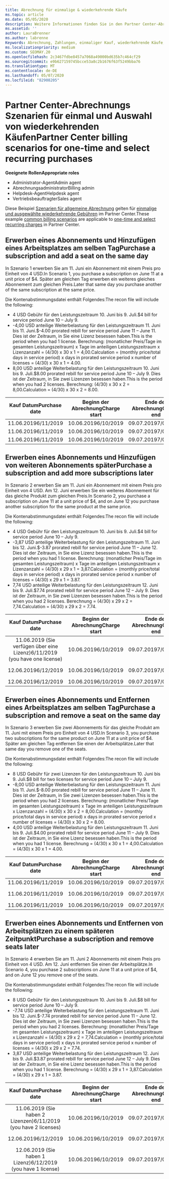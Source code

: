 ```yaml
---
title: Abrechnung für einmalige & wiederkehrende Käufe
ms.topic: article
ms.date: 05/05/2020
description: Weitere Informationen finden Sie in den Partner Center-Abrechnungs Beispielen für einmalige und wiederkehrende Käufe. Wenn Sie Abonnements erwerben, können Sie weitere Abonnements hinzufügen, Arbeitsplätze hinzufügen oder entfernen.
ms.assetid: ''
author: LauraBrenner
ms.author: labrenne
Keywords: Abrechnung, Zahlungen, einmaliger Kauf, wiederkehrende Käufe, Abonnements, Arbeitsplätze
ms.localizationpriority: medium
ms.custom: SEOMAY.20
ms.openlocfilehash: 2c3467fdbe8457a7068a49000bd635b7c464cf29
ms.sourcegitcommit: e9b627159745bcce53a8c2b1676f63f5249bba76
ms.translationtype: MT
ms.contentlocale: de-DE
ms.lasthandoff: 05/07/2020
ms.locfileid: "82908205"
---
```

# <a name="partner-center-billing-scenarios-for-one-time-and-select-recurring-purchases"></a><span data-ttu-id="5e5a4-104">Partner Center-Abrechnungs Szenarien für einmal und Auswahl von wiederkehrenden Käufen</span><span class="sxs-lookup"><span data-stu-id="5e5a4-104">Partner Center billing scenarios for one-time and select recurring purchases</span></span>

<span data-ttu-id="5e5a4-105">**Geeignete Rollen**</span><span class="sxs-lookup"><span data-stu-id="5e5a4-105">**Appropriate roles**</span></span>

- <span data-ttu-id="5e5a4-106">Administrator-Agent</span><span class="sxs-lookup"><span data-stu-id="5e5a4-106">Admin agent</span></span>
- <span data-ttu-id="5e5a4-107">Abrechnungsadministrator</span><span class="sxs-lookup"><span data-stu-id="5e5a4-107">Billing admin</span></span>
- <span data-ttu-id="5e5a4-108">Helpdesk-Agent</span><span class="sxs-lookup"><span data-stu-id="5e5a4-108">Helpdesk agent</span></span>
- <span data-ttu-id="5e5a4-109">Vertriebsbeauftragter</span><span class="sxs-lookup"><span data-stu-id="5e5a4-109">Sales agent</span></span>

<span data-ttu-id="5e5a4-110">Diese Beispiel [Szenarien für allgemeine Abrechnung](common-billing-scenarios.md) gelten für [einmalige und ausgewählte wiederkehrende Gebühren](one-time-and-recurring-billing.md) im Partner Center.</span><span class="sxs-lookup"><span data-stu-id="5e5a4-110">These example [common billing scenarios](common-billing-scenarios.md) are applicable to [one-time and select recurring charges](one-time-and-recurring-billing.md) in Partner Center.</span></span>

## <a name="purchase-a-subscription-and-add-a-seat-on-the-same-day"></a><span data-ttu-id="5e5a4-111">Erwerben eines Abonnements und Hinzufügen eines Arbeitsplatzes am selben Tag</span><span class="sxs-lookup"><span data-stu-id="5e5a4-111">Purchase a subscription and add a seat on the same day</span></span>

<span data-ttu-id="5e5a4-112">In Szenario 1 erwerben Sie am 11. Juni ein Abonnement mit einem Preis pro Einheit von 4 USD.</span><span class="sxs-lookup"><span data-stu-id="5e5a4-112">In Scenario 1, you purchase a subscription on June 11 at a unit price of $4.</span></span> <span data-ttu-id="5e5a4-113">Später am gleichen Tag erwerben ein weiteres gleiches Abonnement zum gleichen Preis.</span><span class="sxs-lookup"><span data-stu-id="5e5a4-113">Later that same day you purchase another of the same subscription at the same price.</span></span>

<span data-ttu-id="5e5a4-114">Die Kontenabstimmungsdatei enthält Folgendes:</span><span class="sxs-lookup"><span data-stu-id="5e5a4-114">The recon file will include the following:</span></span>

- <span data-ttu-id="5e5a4-115">4 USD Gebühr für den Leistungszeitraum 10. Juni bis 9. Juli.</span><span class="sxs-lookup"><span data-stu-id="5e5a4-115">$4 bill for service period June 10 – July 9.</span></span>
- <span data-ttu-id="5e5a4-116">-4,00 USD anteilige Weiterbelastung für den Leistungszeitraum 11. Juni bis 11. Juni.</span><span class="sxs-lookup"><span data-stu-id="5e5a4-116">$-4.00 prorated rebill for service period June 11 – June 11.</span></span> <span data-ttu-id="5e5a4-117">Dies ist der Zeitraum, in Sie eine Lizenz besessen haben.</span><span class="sxs-lookup"><span data-stu-id="5e5a4-117">This is the period when you had 1 license.</span></span> <span data-ttu-id="5e5a4-118">Berechnung: (monatlicher Preis/Tage im gesamten Leistungszeitraum) x Tage im anteiligen Leistungszeitraum x Lizenzanzahl = (4/30) x 30 x 1 = 4,00.</span><span class="sxs-lookup"><span data-stu-id="5e5a4-118">Calculation = (monthly price/total days in service period) x days in prorated service period x number of licenses = (4/30) x 30 x 1 = 4.00.</span></span>
- <span data-ttu-id="5e5a4-119">8,00 USD anteilige Weiterbelastung für den Leistungszeitraum 10. Juni bis 9. Juli.</span><span class="sxs-lookup"><span data-stu-id="5e5a4-119">$8.00 prorated rebill for service period June 10 – July 9.</span></span> <span data-ttu-id="5e5a4-120">Dies ist der Zeitraum, in Sie zwei Lizenzen besessen haben.</span><span class="sxs-lookup"><span data-stu-id="5e5a4-120">This is the period when you had 2 licenses.</span></span> <span data-ttu-id="5e5a4-121">Berechnung: (4/30) x 30 x 2 = 8,00.</span><span class="sxs-lookup"><span data-stu-id="5e5a4-121">Calculation = (4/30) x 30 x 2 = 8.00.</span></span>

|<span data-ttu-id="5e5a4-122">**Kauf Datum**</span><span class="sxs-lookup"><span data-stu-id="5e5a4-122">**Purchase date**</span></span>   |<span data-ttu-id="5e5a4-123">**Beginn der Abrechnung**</span><span class="sxs-lookup"><span data-stu-id="5e5a4-123">**Charge start**</span></span> |<span data-ttu-id="5e5a4-124">**Ende der Abrechnung**</span><span class="sxs-lookup"><span data-stu-id="5e5a4-124">**Charge end**</span></span>  |<span data-ttu-id="5e5a4-125">**Einzelpreis**</span><span class="sxs-lookup"><span data-stu-id="5e5a4-125">**Unit price**</span></span>  |<span data-ttu-id="5e5a4-126">**Menge**</span><span class="sxs-lookup"><span data-stu-id="5e5a4-126">**Quantity**</span></span>  |<span data-ttu-id="5e5a4-127">**Amount**</span><span class="sxs-lookup"><span data-stu-id="5e5a4-127">**Amount**</span></span> |<span data-ttu-id="5e5a4-128">**Gebührentyp**</span><span class="sxs-lookup"><span data-stu-id="5e5a4-128">**Charge type**</span></span> |
|:------:|:------:|:------:|:------:|:------:|:------:|:-----:|
|<span data-ttu-id="5e5a4-129">11.06.2019</span><span class="sxs-lookup"><span data-stu-id="5e5a4-129">6/11/2019</span></span>      |<span data-ttu-id="5e5a4-130">10.06.2019</span><span class="sxs-lookup"><span data-stu-id="5e5a4-130">6/10/2019</span></span>   |<span data-ttu-id="5e5a4-131">09.07.2019</span><span class="sxs-lookup"><span data-stu-id="5e5a4-131">7/09/2019</span></span>         |<span data-ttu-id="5e5a4-132">4 US-Dollar</span><span class="sxs-lookup"><span data-stu-id="5e5a4-132">$4</span></span>                |<span data-ttu-id="5e5a4-133">1</span><span class="sxs-lookup"><span data-stu-id="5e5a4-133">1</span></span>                 |<span data-ttu-id="5e5a4-134">4 US-Dollar</span><span class="sxs-lookup"><span data-stu-id="5e5a4-134">$4</span></span>            |<span data-ttu-id="5e5a4-135">„Neu“,</span><span class="sxs-lookup"><span data-stu-id="5e5a4-135">New</span></span>         |
|<span data-ttu-id="5e5a4-136">11.06.2019</span><span class="sxs-lookup"><span data-stu-id="5e5a4-136">6/11/2019</span></span>     | <span data-ttu-id="5e5a4-137">10.06.2019</span><span class="sxs-lookup"><span data-stu-id="5e5a4-137">6/10/2019</span></span>    |<span data-ttu-id="5e5a4-138">09.07.2019</span><span class="sxs-lookup"><span data-stu-id="5e5a4-138">7/09/2019</span></span>        |<span data-ttu-id="5e5a4-139">4 US-Dollar</span><span class="sxs-lookup"><span data-stu-id="5e5a4-139">$4</span></span>        |<span data-ttu-id="5e5a4-140">1</span><span class="sxs-lookup"><span data-stu-id="5e5a4-140">1</span></span>        | <span data-ttu-id="5e5a4-141">-4 USD</span><span class="sxs-lookup"><span data-stu-id="5e5a4-141">-$4</span></span>       |<span data-ttu-id="5e5a4-142">addQuantity</span><span class="sxs-lookup"><span data-stu-id="5e5a4-142">addQuantity</span></span>           |
|<span data-ttu-id="5e5a4-143">11.06.2019</span><span class="sxs-lookup"><span data-stu-id="5e5a4-143">6/11/2019</span></span>     | <span data-ttu-id="5e5a4-144">10.06.2019</span><span class="sxs-lookup"><span data-stu-id="5e5a4-144">6/10/2019</span></span>    |<span data-ttu-id="5e5a4-145">09.07.2019</span><span class="sxs-lookup"><span data-stu-id="5e5a4-145">7/09/2019</span></span>        |<span data-ttu-id="5e5a4-146">4 US-Dollar</span><span class="sxs-lookup"><span data-stu-id="5e5a4-146">$4</span></span>        | <span data-ttu-id="5e5a4-147">2</span><span class="sxs-lookup"><span data-stu-id="5e5a4-147">2</span></span>      |<span data-ttu-id="5e5a4-148">-8 USD</span><span class="sxs-lookup"><span data-stu-id="5e5a4-148">$8</span></span>         |<span data-ttu-id="5e5a4-149">addQuantity</span><span class="sxs-lookup"><span data-stu-id="5e5a4-149">addQuantity</span></span>           |

## <a name="purchase-a-subscription-and-add-more-subscriptions-later"></a><span data-ttu-id="5e5a4-150">Erwerben eines Abonnements und Hinzufügen von weiteren Abonnements später</span><span class="sxs-lookup"><span data-stu-id="5e5a4-150">Purchase a subscription and add more subscriptions later</span></span>

<span data-ttu-id="5e5a4-151">In Szenario 2 erwerben Sie am 11. Juni ein Abonnement mit einem Preis pro Einheit von 4 USD. Am 12. Juni erwerben Sie ein weiteres Abonnement für das gleiche Produkt zum gleichen Preis.</span><span class="sxs-lookup"><span data-stu-id="5e5a4-151">In Scenario 2, you purchase a subscription on June 11 at a unit price of $4, and on June 12 you purchase another subscription for the same product at the same price.</span></span>

<span data-ttu-id="5e5a4-152">Die Kontenabstimmungsdatei enthält Folgendes:</span><span class="sxs-lookup"><span data-stu-id="5e5a4-152">The recon file will include the following:</span></span>

- <span data-ttu-id="5e5a4-153">4 USD Gebühr für den Leistungszeitraum 10. Juni bis 9. Juli.</span><span class="sxs-lookup"><span data-stu-id="5e5a4-153">$4 bill for service period June 10 – July 9.</span></span>
- <span data-ttu-id="5e5a4-154">-3,87 USD anteilige Weiterbelastung für den Leistungszeitraum 11. Juni bis 12. Juni.</span><span class="sxs-lookup"><span data-stu-id="5e5a4-154">$-3.87 prorated rebill for service period June 11 – June 12.</span></span> <span data-ttu-id="5e5a4-155">Dies ist der Zeitraum, in Sie eine Lizenz besessen haben.</span><span class="sxs-lookup"><span data-stu-id="5e5a4-155">This is the period when you had 1 license.</span></span> <span data-ttu-id="5e5a4-156">Berechnung: (monatlicher Preis/Tage im gesamten Leistungszeitraum) x Tage im anteiligen Leistungszeitraum x Lizenzanzahl = (4/30) x 29 x 1 = 3,87.</span><span class="sxs-lookup"><span data-stu-id="5e5a4-156">Calculation = (monthly price/total days in service period) x days in prorated service period x number of licenses = (4/30) x 29 x 1 = 3.87.</span></span>
- <span data-ttu-id="5e5a4-157">7,74 USD anteilige Weiterbelastung für den Leistungszeitraum 12. Juni bis 9. Juli.</span><span class="sxs-lookup"><span data-stu-id="5e5a4-157">$7.74 prorated rebill for service period June 12 – July 9.</span></span> <span data-ttu-id="5e5a4-158">Dies ist der Zeitraum, in Sie zwei Lizenzen besessen haben.</span><span class="sxs-lookup"><span data-stu-id="5e5a4-158">This is the period when you had 2 licenses.</span></span> <span data-ttu-id="5e5a4-159">Berechnung = (4/30) x 29 x 2 = 7,74.</span><span class="sxs-lookup"><span data-stu-id="5e5a4-159">Calculation = (4/30) x 29 x 2 = 7.74.</span></span>

|<span data-ttu-id="5e5a4-160">**Kauf Datum**</span><span class="sxs-lookup"><span data-stu-id="5e5a4-160">**Purchase date**</span></span>   |<span data-ttu-id="5e5a4-161">**Beginn der Abrechnung**</span><span class="sxs-lookup"><span data-stu-id="5e5a4-161">**Charge start**</span></span> |<span data-ttu-id="5e5a4-162">**Ende der Abrechnung**</span><span class="sxs-lookup"><span data-stu-id="5e5a4-162">**Charge end**</span></span>  |<span data-ttu-id="5e5a4-163">**Einzelpreis**</span><span class="sxs-lookup"><span data-stu-id="5e5a4-163">**Unit price**</span></span>  |<span data-ttu-id="5e5a4-164">**Menge**</span><span class="sxs-lookup"><span data-stu-id="5e5a4-164">**Quantity**</span></span>  |<span data-ttu-id="5e5a4-165">**Amount**</span><span class="sxs-lookup"><span data-stu-id="5e5a4-165">**Amount**</span></span> |<span data-ttu-id="5e5a4-166">**Gebührentyp**</span><span class="sxs-lookup"><span data-stu-id="5e5a4-166">**Charge type**</span></span> |
|:------:|:------:|:------:|:------:|:------:|:------:|:-----:|
|<span data-ttu-id="5e5a4-167">11.06.2019 (Sie verfügen über eine Lizenz)</span><span class="sxs-lookup"><span data-stu-id="5e5a4-167">6/11/2019 (you have one license)</span></span>     |<span data-ttu-id="5e5a4-168">10.06.2019</span><span class="sxs-lookup"><span data-stu-id="5e5a4-168">6/10/2019</span></span>   |<span data-ttu-id="5e5a4-169">09.07.2019</span><span class="sxs-lookup"><span data-stu-id="5e5a4-169">7/09/2019</span></span>         |<span data-ttu-id="5e5a4-170">4 US-Dollar</span><span class="sxs-lookup"><span data-stu-id="5e5a4-170">$4</span></span>         |<span data-ttu-id="5e5a4-171">1</span><span class="sxs-lookup"><span data-stu-id="5e5a4-171">1</span></span>        |<span data-ttu-id="5e5a4-172">4 US-Dollar</span><span class="sxs-lookup"><span data-stu-id="5e5a4-172">$4</span></span>            |<span data-ttu-id="5e5a4-173">„Neu“,</span><span class="sxs-lookup"><span data-stu-id="5e5a4-173">New</span></span>         |
|<span data-ttu-id="5e5a4-174">12.06.2019</span><span class="sxs-lookup"><span data-stu-id="5e5a4-174">6/12/2019</span></span>     | <span data-ttu-id="5e5a4-175">10.06.2019</span><span class="sxs-lookup"><span data-stu-id="5e5a4-175">6/10/2019</span></span>    |<span data-ttu-id="5e5a4-176">09.07.2019</span><span class="sxs-lookup"><span data-stu-id="5e5a4-176">7/09/2019</span></span>        |<span data-ttu-id="5e5a4-177">4 US-Dollar</span><span class="sxs-lookup"><span data-stu-id="5e5a4-177">$4</span></span>        |<span data-ttu-id="5e5a4-178">1</span><span class="sxs-lookup"><span data-stu-id="5e5a4-178">1</span></span>        | <span data-ttu-id="5e5a4-179">-3,87 USD</span><span class="sxs-lookup"><span data-stu-id="5e5a4-179">-$3.87</span></span>       |<span data-ttu-id="5e5a4-180">addQuantity</span><span class="sxs-lookup"><span data-stu-id="5e5a4-180">addQuantity</span></span>           |
|<span data-ttu-id="5e5a4-181">12.06.2019</span><span class="sxs-lookup"><span data-stu-id="5e5a4-181">6/12/2019</span></span>     | <span data-ttu-id="5e5a4-182">10.06.2019</span><span class="sxs-lookup"><span data-stu-id="5e5a4-182">6/10/2019</span></span>    |<span data-ttu-id="5e5a4-183">09.07.2019</span><span class="sxs-lookup"><span data-stu-id="5e5a4-183">7/09/2019</span></span>        |<span data-ttu-id="5e5a4-184">4 US-Dollar</span><span class="sxs-lookup"><span data-stu-id="5e5a4-184">$4</span></span>        | <span data-ttu-id="5e5a4-185">2</span><span class="sxs-lookup"><span data-stu-id="5e5a4-185">2</span></span>      |<span data-ttu-id="5e5a4-186">7,74 USD</span><span class="sxs-lookup"><span data-stu-id="5e5a4-186">$7.74</span></span>       |<span data-ttu-id="5e5a4-187">addQuantity</span><span class="sxs-lookup"><span data-stu-id="5e5a4-187">addQuantity</span></span>           |

## <a name="purchase-a-subscription-and-remove-a-seat-on-the-same-day"></a><span data-ttu-id="5e5a4-188">Erwerben eines Abonnements und Entfernen eines Arbeitsplatzes am selben Tag</span><span class="sxs-lookup"><span data-stu-id="5e5a4-188">Purchase a subscription and remove a seat on the same day</span></span>

<span data-ttu-id="5e5a4-189">In Szenario 3 erwerben Sie zwei Abonnements für das gleiche Produkt am 11. Juni mit einem Preis pro Einheit von 4 USD.</span><span class="sxs-lookup"><span data-stu-id="5e5a4-189">In Scenario 3, you purchase two subscriptions for the same product on June 11 at a unit price of $4.</span></span> <span data-ttu-id="5e5a4-190">Später am gleichen Tag entfernen Sie einen der Arbeitsplätze.</span><span class="sxs-lookup"><span data-stu-id="5e5a4-190">Later that same day you remove one of the seats.</span></span>  

<span data-ttu-id="5e5a4-191">Die Kontenabstimmungsdatei enthält Folgendes:</span><span class="sxs-lookup"><span data-stu-id="5e5a4-191">The recon file will include the following:</span></span>

- <span data-ttu-id="5e5a4-192">8 USD Gebühr für zwei Lizenzen für den Leistungszeitraum 10. Juni bis 9. Juli.</span><span class="sxs-lookup"><span data-stu-id="5e5a4-192">$8 bill for two licenses for service period June 10 – July 9.</span></span>
- <span data-ttu-id="5e5a4-193">-8,00 USD anteilige Weiterbelastung für den Leistungszeitraum 11. Juni bis 11. Juni.</span><span class="sxs-lookup"><span data-stu-id="5e5a4-193">$-8.00 prorated rebill for service period June 11 – June 11.</span></span> <span data-ttu-id="5e5a4-194">Dies ist der Zeitraum, in Sie zwei Lizenzen besessen haben.</span><span class="sxs-lookup"><span data-stu-id="5e5a4-194">This is the period when you had 2 licenses.</span></span> <span data-ttu-id="5e5a4-195">Berechnung: (monatlicher Preis/Tage im gesamten Leistungszeitraum) x Tage im anteiligen Leistungszeitraum x Lizenzanzahl = (4/30) x 30 x 2 = 8,00.</span><span class="sxs-lookup"><span data-stu-id="5e5a4-195">Calculation = (monthly price/total days in service period) x days in prorated service period x number of licenses = (4/30) x 30 x 2 = 8.00.</span></span>
- <span data-ttu-id="5e5a4-196">4,00 USD anteilige Weiterbelastung für den Leistungszeitraum 11. Juni bis 9. Juli.</span><span class="sxs-lookup"><span data-stu-id="5e5a4-196">$4.00 prorated rebill for service period June 11 – July 9.</span></span> <span data-ttu-id="5e5a4-197">Dies ist der Zeitraum, in Sie eine Lizenz besessen haben.</span><span class="sxs-lookup"><span data-stu-id="5e5a4-197">This is the period when you had 1 license.</span></span> <span data-ttu-id="5e5a4-198">Berechnung = (4/30) x 30 x 1 = 4,00.</span><span class="sxs-lookup"><span data-stu-id="5e5a4-198">Calculation = (4/30) x 30 x 1 = 4.00.</span></span>

|<span data-ttu-id="5e5a4-199">**Kauf Datum**</span><span class="sxs-lookup"><span data-stu-id="5e5a4-199">**Purchase date**</span></span>   |<span data-ttu-id="5e5a4-200">**Beginn der Abrechnung**</span><span class="sxs-lookup"><span data-stu-id="5e5a4-200">**Charge start**</span></span> |<span data-ttu-id="5e5a4-201">**Ende der Abrechnung**</span><span class="sxs-lookup"><span data-stu-id="5e5a4-201">**Charge end**</span></span>  |<span data-ttu-id="5e5a4-202">**Einzelpreis**</span><span class="sxs-lookup"><span data-stu-id="5e5a4-202">**Unit price**</span></span>  |<span data-ttu-id="5e5a4-203">**Menge**</span><span class="sxs-lookup"><span data-stu-id="5e5a4-203">**Quantity**</span></span>  |<span data-ttu-id="5e5a4-204">**Amount**</span><span class="sxs-lookup"><span data-stu-id="5e5a4-204">**Amount**</span></span> |<span data-ttu-id="5e5a4-205">**Gebührentyp**</span><span class="sxs-lookup"><span data-stu-id="5e5a4-205">**Charge type**</span></span> |
|:------:|:------:|:------:|:------:|:------:|:------:|:-----:|
|<span data-ttu-id="5e5a4-206">11.06.2019</span><span class="sxs-lookup"><span data-stu-id="5e5a4-206">6/11/2019</span></span>      |<span data-ttu-id="5e5a4-207">10.06.2019</span><span class="sxs-lookup"><span data-stu-id="5e5a4-207">6/10/2019</span></span>   |<span data-ttu-id="5e5a4-208">09.07.2019</span><span class="sxs-lookup"><span data-stu-id="5e5a4-208">7/09/2019</span></span>         |<span data-ttu-id="5e5a4-209">4 US-Dollar</span><span class="sxs-lookup"><span data-stu-id="5e5a4-209">$4</span></span>                |<span data-ttu-id="5e5a4-210">2</span><span class="sxs-lookup"><span data-stu-id="5e5a4-210">2</span></span>                 |<span data-ttu-id="5e5a4-211">-8 USD</span><span class="sxs-lookup"><span data-stu-id="5e5a4-211">$8</span></span>            |<span data-ttu-id="5e5a4-212">„Neu“,</span><span class="sxs-lookup"><span data-stu-id="5e5a4-212">New</span></span>         |
|<span data-ttu-id="5e5a4-213">11.06.2019</span><span class="sxs-lookup"><span data-stu-id="5e5a4-213">6/11/2019</span></span>     | <span data-ttu-id="5e5a4-214">10.06.2019</span><span class="sxs-lookup"><span data-stu-id="5e5a4-214">6/10/2019</span></span>    |<span data-ttu-id="5e5a4-215">09.07.2019</span><span class="sxs-lookup"><span data-stu-id="5e5a4-215">7/09/2019</span></span>        |<span data-ttu-id="5e5a4-216">4 US-Dollar</span><span class="sxs-lookup"><span data-stu-id="5e5a4-216">$4</span></span>        |<span data-ttu-id="5e5a4-217">2</span><span class="sxs-lookup"><span data-stu-id="5e5a4-217">2</span></span>        | <span data-ttu-id="5e5a4-218">- 8 US-Dollar</span><span class="sxs-lookup"><span data-stu-id="5e5a4-218">-$8</span></span>       |<span data-ttu-id="5e5a4-219">removeQuantity</span><span class="sxs-lookup"><span data-stu-id="5e5a4-219">removeQuantity</span></span>           |
|<span data-ttu-id="5e5a4-220">11.06.2019</span><span class="sxs-lookup"><span data-stu-id="5e5a4-220">6/11/2019</span></span>     | <span data-ttu-id="5e5a4-221">10.06.2019</span><span class="sxs-lookup"><span data-stu-id="5e5a4-221">6/10/2019</span></span>    |<span data-ttu-id="5e5a4-222">09.07.2019</span><span class="sxs-lookup"><span data-stu-id="5e5a4-222">7/09/2019</span></span>        |<span data-ttu-id="5e5a4-223">4 US-Dollar</span><span class="sxs-lookup"><span data-stu-id="5e5a4-223">$4</span></span>        | <span data-ttu-id="5e5a4-224">1</span><span class="sxs-lookup"><span data-stu-id="5e5a4-224">1</span></span>      |<span data-ttu-id="5e5a4-225">4 US-Dollar</span><span class="sxs-lookup"><span data-stu-id="5e5a4-225">$4</span></span>         |<span data-ttu-id="5e5a4-226">removeQuantity</span><span class="sxs-lookup"><span data-stu-id="5e5a4-226">removeQuantity</span></span>           |

## <a name="purchase-a-subscription-and-remove-seats-later"></a><span data-ttu-id="5e5a4-227">Erwerben eines Abonnements und Entfernen von Arbeitsplätzen zu einem späteren Zeitpunkt</span><span class="sxs-lookup"><span data-stu-id="5e5a4-227">Purchase a subscription and remove seats later</span></span>

<span data-ttu-id="5e5a4-228">In Szenario 4 erwerben Sie am 11. Juni 2 Abonnements mit einem Preis pro Einheit von 4 USD. Am 12. Juni entfernen Sie einen der Arbeitsplätze.</span><span class="sxs-lookup"><span data-stu-id="5e5a4-228">In Scenario 4, you purchase 2 subscriptions on June 11 at a unit price of $4, and on June 12 you remove one of the seats.</span></span>

<span data-ttu-id="5e5a4-229">Die Kontenabstimmungsdatei enthält Folgendes:</span><span class="sxs-lookup"><span data-stu-id="5e5a4-229">The recon file will include the following:</span></span>

- <span data-ttu-id="5e5a4-230">8 USD Gebühr für den Leistungszeitraum 10. Juni bis 9. Juli.</span><span class="sxs-lookup"><span data-stu-id="5e5a4-230">$8 bill for service period June 10 – July 9.</span></span>
- <span data-ttu-id="5e5a4-231">-7.74 USD anteilige Weiterbelastung für den Leistungszeitraum 11. Juni bis 12. Juni.</span><span class="sxs-lookup"><span data-stu-id="5e5a4-231">$-7.74 prorated rebill for service period June 11 – June 12.</span></span> <span data-ttu-id="5e5a4-232">Dies ist der Zeitraum, in Sie zwei Lizenzen besessen haben.</span><span class="sxs-lookup"><span data-stu-id="5e5a4-232">This is the period when you had 2 licenses.</span></span> <span data-ttu-id="5e5a4-233">Berechnung: (monatlicher Preis/Tage im gesamten Leistungszeitraum) x Tage im anteiligen Leistungszeitraum x Lizenzanzahl = (4/30) x 29 x 2 = 7,74.</span><span class="sxs-lookup"><span data-stu-id="5e5a4-233">Calculation = (monthly price/total days in service period) x days in prorated service period x number of licenses = (4/30) x 29 x 2 = 7.74.</span></span>
- <span data-ttu-id="5e5a4-234">3,87 USD anteilige Weiterbelastung für den Leistungszeitraum 12. Juni bis 9. Juli.</span><span class="sxs-lookup"><span data-stu-id="5e5a4-234">$3.87 prorated rebill for service period June 12 – July 9.</span></span> <span data-ttu-id="5e5a4-235">Dies ist der Zeitraum, in Sie eine Lizenz besessen haben.</span><span class="sxs-lookup"><span data-stu-id="5e5a4-235">This is the period when you had 1 license.</span></span> <span data-ttu-id="5e5a4-236">Berechnung = (4/30) x 29 x 1 = 3,87.</span><span class="sxs-lookup"><span data-stu-id="5e5a4-236">Calculation = (4/30) x 29 x 1 = 3.87.</span></span>

|<span data-ttu-id="5e5a4-237">**Kauf Datum**</span><span class="sxs-lookup"><span data-stu-id="5e5a4-237">**Purchase date**</span></span>   |<span data-ttu-id="5e5a4-238">**Beginn der Abrechnung**</span><span class="sxs-lookup"><span data-stu-id="5e5a4-238">**Charge start**</span></span> |<span data-ttu-id="5e5a4-239">**Ende der Abrechnung**</span><span class="sxs-lookup"><span data-stu-id="5e5a4-239">**Charge end**</span></span>  |<span data-ttu-id="5e5a4-240">**Einzelpreis**</span><span class="sxs-lookup"><span data-stu-id="5e5a4-240">**Unit price**</span></span>  |<span data-ttu-id="5e5a4-241">**Menge**</span><span class="sxs-lookup"><span data-stu-id="5e5a4-241">**Quantity**</span></span>  |<span data-ttu-id="5e5a4-242">**Amount**</span><span class="sxs-lookup"><span data-stu-id="5e5a4-242">**Amount**</span></span> |<span data-ttu-id="5e5a4-243">**Gebührentyp**</span><span class="sxs-lookup"><span data-stu-id="5e5a4-243">**Charge type**</span></span> |
|:------:|:------:|:------:|:------:|:------:|:------:|:-----:|
|<span data-ttu-id="5e5a4-244">11.06.2019 (Sie haben 2 Lizenzen)</span><span class="sxs-lookup"><span data-stu-id="5e5a4-244">6/11/2019 (you have 2 licenses)</span></span>     |<span data-ttu-id="5e5a4-245">10.06.2019</span><span class="sxs-lookup"><span data-stu-id="5e5a4-245">6/10/2019</span></span>   |<span data-ttu-id="5e5a4-246">09.07.2019</span><span class="sxs-lookup"><span data-stu-id="5e5a4-246">7/09/2019</span></span>         |<span data-ttu-id="5e5a4-247">4 US-Dollar</span><span class="sxs-lookup"><span data-stu-id="5e5a4-247">$4</span></span>         |<span data-ttu-id="5e5a4-248">2</span><span class="sxs-lookup"><span data-stu-id="5e5a4-248">2</span></span>        |<span data-ttu-id="5e5a4-249">-8 USD</span><span class="sxs-lookup"><span data-stu-id="5e5a4-249">$8</span></span>       |<span data-ttu-id="5e5a4-250">„Neu“,</span><span class="sxs-lookup"><span data-stu-id="5e5a4-250">New</span></span>       |
|<span data-ttu-id="5e5a4-251">12.06.2019</span><span class="sxs-lookup"><span data-stu-id="5e5a4-251">6/12/2019</span></span>     | <span data-ttu-id="5e5a4-252">10.06.2019</span><span class="sxs-lookup"><span data-stu-id="5e5a4-252">6/10/2019</span></span>    |<span data-ttu-id="5e5a4-253">09.07.2019</span><span class="sxs-lookup"><span data-stu-id="5e5a4-253">7/09/2019</span></span>        |<span data-ttu-id="5e5a4-254">4 US-Dollar</span><span class="sxs-lookup"><span data-stu-id="5e5a4-254">$4</span></span>        |<span data-ttu-id="5e5a4-255">2</span><span class="sxs-lookup"><span data-stu-id="5e5a4-255">2</span></span>        | <span data-ttu-id="5e5a4-256">-7,74 USD</span><span class="sxs-lookup"><span data-stu-id="5e5a4-256">-$7.74</span></span>       |<span data-ttu-id="5e5a4-257">removeQuantity</span><span class="sxs-lookup"><span data-stu-id="5e5a4-257">removeQuantity</span></span>           |
|<span data-ttu-id="5e5a4-258">12.06.2019 (Sie haben 1 Lizenz)</span><span class="sxs-lookup"><span data-stu-id="5e5a4-258">6/12/2019 (you have 1 license)</span></span>    | <span data-ttu-id="5e5a4-259">10.06.2019</span><span class="sxs-lookup"><span data-stu-id="5e5a4-259">6/10/2019</span></span>    |<span data-ttu-id="5e5a4-260">09.07.2019</span><span class="sxs-lookup"><span data-stu-id="5e5a4-260">7/09/2019</span></span>   |<span data-ttu-id="5e5a4-261">4 US-Dollar</span><span class="sxs-lookup"><span data-stu-id="5e5a4-261">$4</span></span>    |<span data-ttu-id="5e5a4-262">1</span><span class="sxs-lookup"><span data-stu-id="5e5a4-262">1</span></span>      |<span data-ttu-id="5e5a4-263">3,87 USD</span><span class="sxs-lookup"><span data-stu-id="5e5a4-263">$3.87</span></span>    |<span data-ttu-id="5e5a4-264">removeQuantity</span><span class="sxs-lookup"><span data-stu-id="5e5a4-264">removeQuantity</span></span> |
